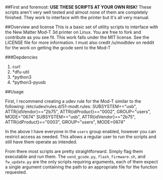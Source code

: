 ##First and foremost:
**USE THESE SCRIPTS AT YOUR OWN RISK!**
These scripts aren't very well tested and almost none of them are completely finished. They work to interface with the printer but it's all very manual.

##Overview and license
This is a basic set of utility scripts to interface with the New Matter Mod-T 3d printer on Linux. You are free to fork and contribute as you see fit.
This work falls under the MIT license. See the LICENSE file for more information.
I must also credit /u/modtdev on reddit for the work on getting the gcode sent to the Mod-T


###Depdencies

1. curl
2. *dfu-util
3. *python3
4. *python3-pyusb


##Usage

First, I recommend creating a udev rule for the Mod-T similar to the following:
/etc/udev/rules.d/51-modt.rules:
    SUBSYSTEM=="usb", ATTR{idVendor}=="2b75", ATTR{idProduct}=="0002", GROUP="users", MODE="0674"
SUBSYSTEM=="usb", ATTR{idVendor}=="2b75", ATTR{idProduct}=="0003", GROUP="users", MODE=0674"

In the above I have everyone in the `users` group enabled, however you can restrict access as needed.
This allows a regular user to run the scripts and still have them operate as intended.


From there most scripts are pretty straightforward. Simply flag them executable and run them. The `send_gcode.py`, `flash_firmware.sh`, and `fw_update.py` are the only scripts requiring arguments, each of them expect a single argument containing the path to an appropriate file for the function requested.  
